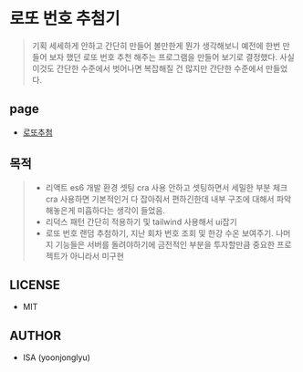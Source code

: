 # 로또 번호 추첨기
> 기획 세세하게 안하고 간단히 만들어 볼만한게 뭔가 생각해보니 예전에 한번 만들어 보자 했던 로또 번호 추천 해주는 프로그램을 만들어 보기로 결정했다. 사실 이것도 간단한 수준에서
벗어나면 복잡해질 건 많지만 간단한 수준에서 만들었다.

## page
- [로또추첨](https://yoonjonglyu.github.io/korean-lotto/ "korea-lotto link")

## 목적
> - 리액트 es6 개발 환경 셋팅 cra 사용 안하고 셋팅하면서 세밀한 부분 체크 cra 사용하면 기본적인거 다 잡아줘서 편하긴한데 내부 구조에 대해서 파악해놓은게 미흡하다는 생각이 들었음.
> - 리덕스 패턴 간단히 적용하기 및 tailwind 사용해서 ui잡기
> - 로또 번호 랜덤 추첨하기, 지난 회차 번호 조회 및 한강 수온 보여주기.
>나머지 기능들은 서버를 돌려야하기에 금전적인 부분을 투자할만큼 중요한 프로젝트가 아니라서 미구현

## LICENSE
- MIT

## AUTHOR
- ISA (yoonjonglyu)
